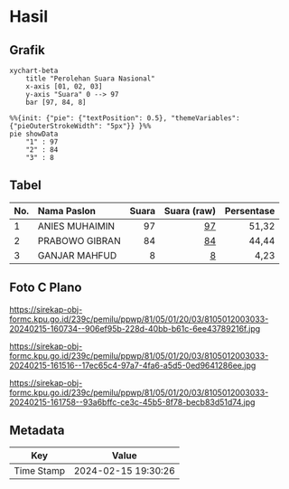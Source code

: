 # Hasil

## Grafik

```mermaid
xychart-beta
    title "Perolehan Suara Nasional"
    x-axis [01, 02, 03]
    y-axis "Suara" 0 --> 97
    bar [97, 84, 8]
```

```mermaid
%%{init: {"pie": {"textPosition": 0.5}, "themeVariables": {"pieOuterStrokeWidth": "5px"}} }%%
pie showData
    "1" : 97
    "2" : 84
    "3" : 8
```

## Tabel

| No. | Nama Paslon    | Suara | Suara (raw) | Persentase |
|:--- |:-------------- | -----:| -----------:| ----------:|
| 1   | ANIES MUHAIMIN | 97    | [97][p-1]   | 51,32      |
| 2   | PRABOWO GIBRAN | 84    | [84][p-2]   | 44,44      |
| 3   | GANJAR MAHFUD  | 8     | [8][p-3]    | 4,23       |


[p-1]: https://github.com/gigit-pemilu/pemilu-2024/blob/main/pilpres/hitung-suara/sub/81-maluku/sub/05-seram-bagian-timur/sub/01-bula/sub/2003-bula/sub/033-tps/sub/paslon-1.txt
[p-2]: https://github.com/gigit-pemilu/pemilu-2024/blob/main/pilpres/hitung-suara/sub/81-maluku/sub/05-seram-bagian-timur/sub/01-bula/sub/2003-bula/sub/033-tps/sub/paslon-2.txt
[p-3]: https://github.com/gigit-pemilu/pemilu-2024/blob/main/pilpres/hitung-suara/sub/81-maluku/sub/05-seram-bagian-timur/sub/01-bula/sub/2003-bula/sub/033-tps/sub/paslon-3.txt

## Foto C Plano

https://sirekap-obj-formc.kpu.go.id/239c/pemilu/ppwp/81/05/01/20/03/8105012003033-20240215-160734--906ef95b-228d-40bb-b61c-6ee43789216f.jpg

https://sirekap-obj-formc.kpu.go.id/239c/pemilu/ppwp/81/05/01/20/03/8105012003033-20240215-161516--17ec65c4-97a7-4fa6-a5d5-0ed9641286ee.jpg

https://sirekap-obj-formc.kpu.go.id/239c/pemilu/ppwp/81/05/01/20/03/8105012003033-20240215-161758--93a6bffc-ce3c-45b5-8f78-becb83d51d74.jpg


## Metadata

| Key        | Value               |
| ---------- | ------------------- |
| Time Stamp | 2024-02-15 19:30:26 |



